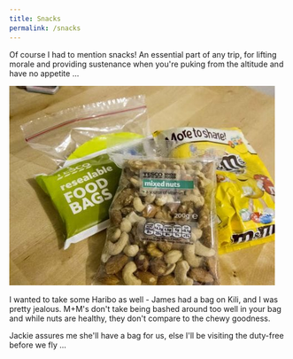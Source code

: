 ```yaml
---
title: Snacks
permalink: /snacks
---
```

Of course I had to mention snacks! An essential part of any trip, for lifting morale and providing sustenance when you're puking from the altitude and have no appetite ...

![](/assets/optimised/IMG_1852.jpg "snacks")

I wanted to take some Haribo as well - James had a bag on Kili, and I was pretty jealous. M+M's don't take being bashed around too well in your bag and while nuts are healthy, they don't compare to the chewy goodness.

Jackie assures me she'll have a bag for us, else I'll be visiting the duty-free before we fly ...

